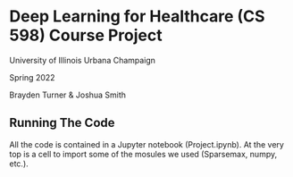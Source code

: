 # Deep Learning for Healthcare (CS 598) Course Project

University of Illinois Urbana Champaign

Spring 2022

Brayden Turner & Joshua Smith


## Running The Code
All the code is contained in a Jupyter notebook (Project.ipynb). At the very top is a cell to import some of the mosules we used (Sparsemax, numpy, etc.).
